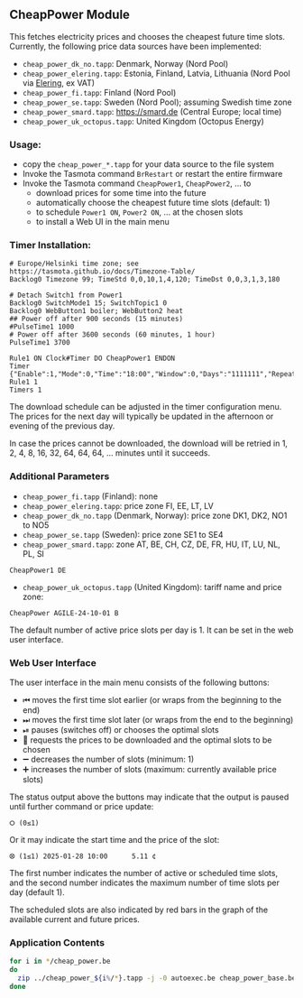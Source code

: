 ## CheapPower Module

This fetches electricity prices and chooses the cheapest future time slots.
Currently, the following price data sources have been implemented:
* `cheap_power_dk_no.tapp`: Denmark, Norway (Nord Pool)
* `cheap_power_elering.tapp`: Estonia, Finland, Latvia, Lithuania (Nord Pool via [Elering](https://elering.ee/en), ex VAT)
* `cheap_power_fi.tapp`: Finland (Nord Pool)
* `cheap_power_se.tapp`: Sweden (Nord Pool); assuming Swedish time zone
* `cheap_power_smard.tapp`: https://smard.de (Central Europe; local time)
* `cheap_power_uk_octopus.tapp`: United Kingdom (Octopus Energy)

### Usage:

* copy the `cheap_power_*.tapp` for your data source to the file system
* Invoke the Tasmota command `BrRestart` or restart the entire firmware
* Invoke the Tasmota command `CheapPower1`, `CheapPower2`, … to
   * download prices for some time into the future
   * automatically choose the cheapest future time slots (default: 1)
   * to schedule `Power1 ON`, `Power2 ON`, … at the chosen slots
   * to install a Web UI in the main menu

### Timer Installation:
```
# Europe/Helsinki time zone; see https://tasmota.github.io/docs/Timezone-Table/
Backlog0 Timezone 99; TimeStd 0,0,10,1,4,120; TimeDst 0,0,3,1,3,180

# Detach Switch1 from Power1
Backlog0 SwitchMode1 15; SwitchTopic1 0
Backlog0 WebButton1 boiler; WebButton2 heat
## Power off after 900 seconds (15 minutes)
#PulseTime1 1000
# Power off after 3600 seconds (60 minutes, 1 hour)
PulseTime1 3700

Rule1 ON Clock#Timer DO CheapPower1 ENDON
Timer {"Enable":1,"Mode":0,"Time":"18:00","Window":0,"Days":"1111111","Repeat":1,"Output":1,"Action":3}
Rule1 1
Timers 1
```
The download schedule can be adjusted in the timer configuration menu.
The prices for the next day will typically be updated in the afternoon
or evening of the previous day.

In case the prices cannot be downloaded, the download will be retried
in 1, 2, 4, 8, 16, 32, 64, 64, 64, … minutes until it succeeds.

### Additional Parameters

* `cheap_power_fi.tapp` (Finland): none
* `cheap_power_elering.tapp`: price zone FI, EE, LT, LV
* `cheap_power_dk_no.tapp` (Denmark, Norway): price zone DK1, DK2, NO1 to NO5
* `cheap_power_se.tapp` (Sweden): price zone SE1 to SE4
* `cheap_power_smard.tapp`: zone AT, BE, CH, CZ, DE, FR, HU, IT, LU, NL, PL, SI
```
CheapPower1 DE
```
* `cheap_power_uk_octopus.tapp` (United Kingdom): tariff name and price zone:
```
CheapPower AGILE-24-10-01 B
```
The default number of active price slots per day is 1. It can be set in the
web user interface.

### Web User Interface

The user interface in the main menu consists of the following buttons:
* ⏮ moves the first time slot earlier (or wraps from the beginning to the end)
* ⏭ moves the first time slot later (or wraps from the end to the beginning)
* ⏯ pauses (switches off) or chooses the optimal slots
* 🔄 requests the prices to be downloaded and the optimal slots to be chosen
* ➖ decreases the number of slots (minimum: 1)
* ➕ increases the number of slots (maximum: currently available price slots)

The status output above the buttons may indicate that the output
is paused until further command or price update:
```
⭘ (0≤1)
```
Or it may indicate the start time and the price of the slot:
```
⭙ (1≤1) 2025-01-28 10:00      5.11 ¢
```
The first number indicates the number of active or scheduled time slots,
and the second number indicates the maximum number of time slots per day
(default 1).

The scheduled slots are also indicated by red bars in the graph of the
available current and future prices.

### Application Contents

```bash
for i in */cheap_power.be
do
  zip ../cheap_power_${i%/*}.tapp -j -0 autoexec.be cheap_power_base.be "$i"
done
```
